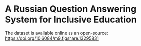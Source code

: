 # A Russian Question Answering System for Inclusive Education

The dataset is avaliable online as an open-source: https://doi.org/10.6084/m9.figshare.13295831
